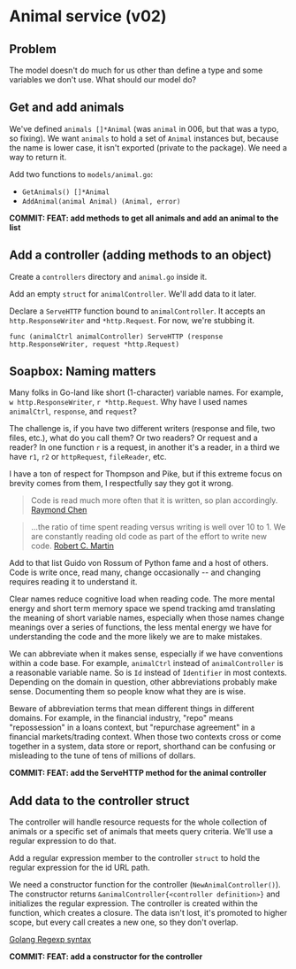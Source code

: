 # Animal service (v02)

## Problem

The model doesn't do much for us other than define a type and some variables we don't use. What should our model do?

## Get and add animals

We've defined `animals []*Animal` (was `animal` in 006, but that was a typo, so fixing). We want `animals` to hold a set of `Animal` instances but, because the name is lower case, it isn't exported (private to the package). We need a way to return it.

Add two functions to `models/animal.go`:

* `GetAnimals() []*Animal`
* `AddAnimal(animal Animal) (Animal, error)`

**COMMIT: FEAT: add methods to get all animals and add an animal to the list**

## Add a controller (adding methods to an object)

Create a `controllers` directory and `animal.go` inside it.

Add an empty `struct` for `animalController`. We'll add data to it later.

Declare a `ServeHTTP` function bound to `animalController`. It accepts an `http.ResponseWriter` and `*http.Request`. For now, we're stubbing it.

`func (animalCtrl animalController) ServeHTTP (response http.ResponseWriter, request *http.Request)`

## Soapbox: Naming matters

Many folks in Go-land like short (1-character) variable names. For example, `w http.ResponseWriter`, `r *http.Request`. Why have I used names `animalCtrl`, `response`, and `request`?

The challenge is, if you have two different writers (response and file, two files, etc.), what do you call them? Or two readers? Or request and a reader? In one function `r` is a request, in another it's a reader, in a third we have `r1`, `r2` or `httpRequest`, `fileReader`, etc.

I have a ton of respect for Thompson and Pike, but if this extreme focus on brevity comes from them, I respectfully say they got it wrong.

> Code is read much more often that it is written, so plan accordingly.
> [Raymond Chen](https://devblogs.microsoft.com/oldnewthing/20070406-00/?p=27343)

> ...the ratio of time spent reading versus writing is well over 10 to 1. We are constantly reading old code as part of the effort to write new code.
> [Robert C. Martin](https://www.goodreads.com/quotes/835238-indeed-the-ratio-of-time-spent-reading-versus-writing-is)

Add to that list Guido von Rossum of Python fame and a host of others. Code is write once, read many, change occasionally -- and changing requires reading it to understand it.

Clear names reduce cognitive load when reading code. The more mental energy and short term memory space we spend tracking amd translating the meaning of short variable names, especially when those names change meanings over a series of functions, the less mental energy we have for understanding the code and the more likely we are to make mistakes.

We can abbreviate when it makes sense, especially if we have conventions within a code base. For example, `animalCtrl` instead of `animalController` is a reasonable variable name. So is `Id` instead of `Identifier` in most contexts. Depending on the domain in question, other abbreviations probably make sense. Documenting them so people know what they are is wise.

Beware of abbreviation terms that mean different things in different domains. For example, in the financial industry, "repo" means "repossession" in a loans context, but "repurchase agreement" in a financial markets/trading context. When those two contexts cross or come together in a system, data store or report, shorthand can be confusing or misleading to the tune of tens of millions of dollars.

**COMMIT: FEAT: add the ServeHTTP method for the animal controller**

## Add data to the controller struct

The controller will handle resource requests for the whole collection of animals or a specific set of animals that meets query criteria. We'll use a regular expression to do that.

Add a regular expression member to the controller `struct` to hold the regular expression for the id URL path.

We need a constructor function for the controller (`NewAnimalController()`). The constructor returns `&animalController{<controller definition>}` and initializes the regular expression. The controller is created within the function, which creates a closure. The data isn't lost, it's promoted to higher scope, but every call creates a new one, so they don't overlap.

[Golang Regexp syntax](https://github.com/google/re2/wiki/Syntax)

**COMMIT: FEAT: add a constructor for the controller**
